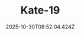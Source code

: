 ---
title: "Kate-19"
description: ""
image: "/uploads/photos/1761814324418-Kate-19.webp"
thumbnail: "/uploads/photos/1761814324418-Kate-19-thumb.webp"
width: 4912
height: 7360
featured: false
date: 2025-10-30T08:52:04.424Z
order: 0
---